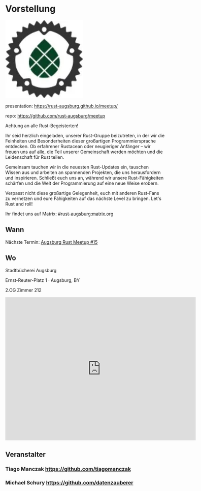 # Vorstellung

![The Rust Meetup Logo](./img/MeetupLogo.svg)

presentation: <https://rust-augsburg.github.io/meetup/>

repo: <https://github.com/rust-augsburg/meetup>

Achtung an alle Rust-Begeisterten!

Ihr seid herzlich eingeladen, unserer Rust-Gruppe beizutreten, in der wir die Feinheiten und Besonderheiten dieser großartigen Programmiersprache entdecken. Ob erfahrener Rustacean oder neugieriger Anfänger – wir freuen uns auf alle, die Teil unserer Gemeinschaft werden möchten und die Leidenschaft für Rust teilen.

Gemeinsam tauchen wir in die neuesten Rust-Updates ein, tauschen Wissen aus und arbeiten an spannenden Projekten, die uns herausfordern und inspirieren. Schließt euch uns an, während wir unsere Rust-Fähigkeiten schärfen und die Welt der Programmierung auf eine neue Weise erobern.

Verpasst nicht diese großartige Gelegenheit, euch mit anderen Rust-Fans zu vernetzen und eure Fähigkeiten auf das nächste Level zu bringen. Let's Rust and roll!



Ihr findet uns auf Matrix: [#rust-augsburg:matrix.org](https://matrix.to/#/#rust-augsburg:matrix.org)


## Wann
Nächste Termin: [Augsburg Rust Meetup #15](./Meetup_15.md)

## Wo

Stadtbücherei Augsburg

Ernst-Reuter-Platz 1 · Augsburg, BY

2.OG Zimmer 212

<iframe src="https://www.google.com/maps/embed?pb=!1m18!1m12!1m3!1d2509.0434000470486!2d10.890185387218516!3d48.36928796093488!2m3!1f0!2f0!3f0!3m2!1i1024!2i768!4f13.1!3m3!1m2!1s0x479ebd519f2b94c1%3A0x1dd3e93142054e2b!2sStadtb%C3%BCcherei%20Augsburg!5e1!3m2!1sde!2sde!4v1757881137781!5m2!1sde!2sde" width="600" height="450" style="border:0;" allowfullscreen="" loading="lazy" referrerpolicy="no-referrer-when-downgrade"></iframe>

## Veranstalter
### Tiago Manczak <https://github.com/tiagomanczak>

### Michael Schury <https://github.com/datenzauberer>
